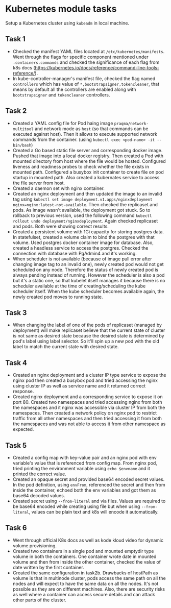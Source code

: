 # Kubernetes module tasks

Setup a Kubernetes cluster using `kubeadm` in local machine.

## Task 1

- Checked the manifest YAML files located at `/etc/kubernetes/manifests`. Went through the flags for specific component mentioned under `.containers.commands` and checked the significance of each flag from k8s docs (https://kubernetes.io/docs/reference/command-line-tools-reference/).
- In kube-controller-manager's manifest file, checked the flag named `controllers` which has value of `*,bootstrapsigner,tokencleaner`, that means by default all the controllers are enabled along with `bootstrapsigner` and `tokencleaner` controllers.

## Task 2

- Created a YAML config file for Pod haing image `praqma/network-multitool` and network mode as `host` (so that commands can be executed against host). Then it allows to execute supported network commands from the container. (using `kubectl exec <pod-name> -it -- bin/bash`)
- Created a Go based static file server and corresponding docker image. Pushed that image into a local docker registry. Then created a Pod with mounted directory from host where the file would be hosted. Configured liveness and readiness probes to check whether the file exists in mounted path. Configured a busybox init container to create file on pod startup in mounted path. Also created a kubernates service to access the file server from host.
- Created a daemon set with nginx container.
- Created an nginx deployment and then updated the image to an invalid tag using `kubectl set image deployment.v1.apps/nginxdeployment nginx=nginx:latest-not-available`. Then checked the replicaset and pods. As image wasn't available, the deployment got stuck. So to rollback to previous version, used the following command `kubectl rollout undo deployment/nginxdeployment`. Again checked replicaset and pods. Both were showing correct results.
- Created a persistent volume with 1Gi capacity for storing postgres data. In statefulset, created a volume claim to bind the postgres with that volume. Used postgres docker container image for database. Also, created a headless service to access the postgres. Checked the connection with database with PgAdmin4 and it's working.
- When scheduler is not available (because of image pull error after changing image tag to an invalid one), newly created pod would not get scheduled on any node. Therefore the status of newly created pod is always pending instead of running. However the scheduler is also a pod but it's a static one, so that kubelet itself manages it because there is no scheduler available at the time of creating/scheduling the kube scheduler itself. When the kube scheduler becomes available again, the newly created pod moves to running state.

## Task 3

- When changing the label of one of the pods of replicaset (managed by deployment) will make replicaset believe that the current state of cluster is not same as desired state because the desired state is determined by pod's label using label selector. So it'll spin up a new pod with the old label to match the current state with desired state.

## Task 4

- Created an nginx deployment and a cluster IP type service to expose the nginx pod then created a busybox pod and tried accessing the nginx using cluster IP as well as service name and it returned correct response.
- Created nginx deployment and a corresponding service to expose it on port 80. Created two namespaces and tried accessing nginx from both the namespaces and it nginx was accessible via cluster IP from both the namespaces. Then created a network policy on nginx pod to restrict traffic from all other namespaces and then tried accessing it from both the namespaces and was not able to access it from other namespace as expected.

## Task 5

- Created a config map with key-value pair and an nginx pod with env variable's value that is referenced from config map. From nginx pod, tried printing the environment variable using `echo $envname` and it printed the correct value.
- Created an opaque secret and provided base64 encoded secret values. In the pod definition, using `envFrom`, referenced the secret and then from inside the container, echoed both the env variables and got them as base64 decoded values.
- Created secret using `--from-literal` and via files. Values are required to be base64 encoded while creating using file but when using `--from-literal`, values can be plain text and k8s will encode it automatically.

## Task 6

- Went through official K8s docs as well as kode kloud video for dynamic volume provisioning.
- Created two containers in a single pod and mounted emptydir type volume in both the containers. One container wrote date in mounted volume and then from inside the other container, checked the value of date written by the first container.
- Created the same configuration in task2b. Drawbacks of hostPath as volume is that in multinode cluster, pods access the same path on all the nodes and will expect to have the same data on all the nodes. It's not possible as they are on different machines. Also, there are security risks as well where a container can access secure details and can attack other parts of the cluster.